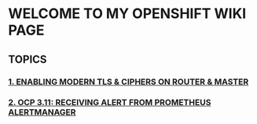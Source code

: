 # WELCOME TO MY OPENSHIFT WIKI PAGE


## __TOPICS__

### <a href="https://aizuddin85.github.io/ocpwiki/ciphers_tls/" target="_blank">1. ENABLING MODERN TLS & CIPHERS ON ROUTER & MASTER</a>

### <a href="https://aizuddin85.github.io/ocpwiki/prometheus_alert/" target="_blank">2. OCP 3.11: RECEIVING ALERT FROM PROMETHEUS ALERTMANAGER</a>